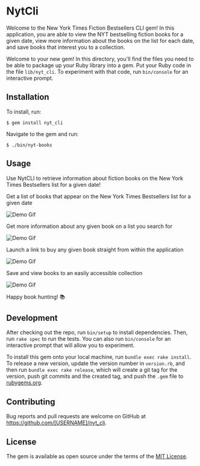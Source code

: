 # NytCli

Welcome to the New York Times Fiction Bestsellers CLI gem! In this application, you are able to view the NYT bestselling fiction books for a given date, view more information about the books on the list for each date, and save books that interest you to a collection. 

Welcome to your new gem! In this directory, you'll find the files you need to be able to package up your Ruby library into a gem. Put your Ruby code in the file `lib/nyt_cli`. To experiment with that code, run `bin/console` for an interactive prompt.


## Installation

<!-- Add this line to your application's Gemfile:

```ruby
gem 'nyt_cli'
``` -->

<!-- And then execute:

    $ bundle install -->

To install, run:

    $ gem install nyt_cli

Navigate to the gem and run: 

    $ ./bin/nyt-books
## Usage

Use NytCLI to retrieve information about fiction books on the New York Times Bestsellers list for a given date! 

Get a list of books that appear on the New York Times Bestsellers list for a given date

![Demo Gif](demo/gif1.gif)

Get more information about any given book on a list you search for 

![Demo Gif](demo/gif2.gif)

Launch a link to buy any given book straight from within the application

![Demo Gif](demo/gif3.gif)

Save and view books to an easily accessible collection

![Demo Gif](demo/gif4.gif)

Happy book hunting! 📚 


## Development

After checking out the repo, run `bin/setup` to install dependencies. Then, run `rake spec` to run the tests. You can also run `bin/console` for an interactive prompt that will allow you to experiment.

To install this gem onto your local machine, run `bundle exec rake install`. To release a new version, update the version number in `version.rb`, and then run `bundle exec rake release`, which will create a git tag for the version, push git commits and the created tag, and push the `.gem` file to [rubygems.org](https://rubygems.org).

## Contributing

Bug reports and pull requests are welcome on GitHub at https://github.com/[USERNAME]/nyt_cli.

## License

The gem is available as open source under the terms of the [MIT License](https://opensource.org/licenses/MIT).
